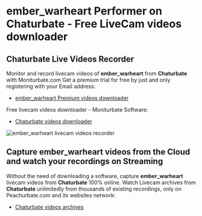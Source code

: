 # ember_warheart Performer on Chaturbate - Free LiveCam videos downloader

## Chaturbate Live Videos Recorder

Monitor and record livecam videos of **ember_warheart** from **Chaturbate** with Moniturbate.com
Get a premium trial for free by just and only registering with your Email address:
* [ember_warheart Premium videos downloader](https://moniturbate.com/request-demo-licence-key.html)

Free livecam videos downloader - Moniturbate Software:
* [Chaturbate videos downloader](https://moniturbate.com/moniturbate-download-software.html)

![ember_warheart livecam videos recorder](https://peachurnet.com/templates/moniturbate-software.png)


## Capture ember_warheart videos from the Cloud and watch your recordings on Streaming

Without the need of downloading a software, capture **ember_warheart** livecam videos from **Chaturbate** 100% online.
Watch Livecam archives from **Chaturbate** unlimitedly from thousands of existing recordings, only on Peachurbate.com and its websites network:
* [Chaturbate videos archives](https://peachurnet.com/)